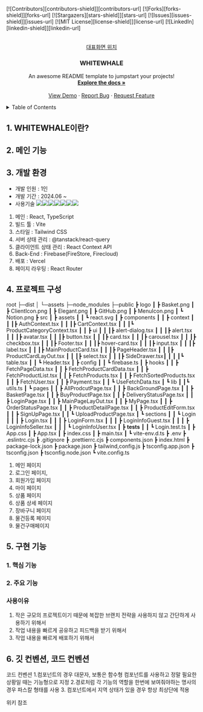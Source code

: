 <a id="readme-top"></a>

<!--
*** Thanks for checking out the Best-README-Template. If you have a suggestion
*** that would make this better, please fork the repo and create a pull request
*** or simply open an issue with the tag "enhancement".
*** Don't forget to give the project a star!
*** Thanks again! Now go create something AMAZING! :D
-->

<!-- PROJECT SHIELDS -->
<!--
*** I'm using markdown "reference style" links for readability.
*** Reference links are enclosed in brackets [ ] instead of parentheses ( ).
*** See the bottom of this document for the declaration of the reference variables
*** for contributors-url, forks-url, etc. This is an optional, concise syntax you may use.
*** https://www.markdownguide.org/basic-syntax/#reference-style-links
-->

[![Contributors][contributors-shield]][contributors-url]
[![Forks][forks-shield]][forks-url]
[![Stargazers][stars-shield]][stars-url]
[![Issues][issues-shield]][issues-url]
[![MIT License][license-shield]][license-url]
[![LinkedIn][linkedin-shield]][linkedin-url]

<!-- PROJECT LOGO -->
<br />
<div align="center">
  <a href="https://github.com/othneildrew/Best-README-Template">
 대표화면 위치 <WHiteWhale></WHiteWhale>
  </a>

  <h3 align="center">WHITEWHALE</h3>

  <p align="center">
    An awesome README template to jumpstart your projects!
    <br />
    <a href="https://github.com/othneildrew/Best-README-Template"><strong>Explore the docs »</strong></a>
    <br />
    <br />
    <a href="https://github.com/othneildrew/Best-README-Template">View Demo</a>
    ·
    <a href="https://github.com/othneildrew/Best-README-Template/issues/new?labels=bug&template=bug-report---.md">Report Bug</a>
    ·
    <a href="https://github.com/othneildrew/Best-README-Template/issues/new?labels=enhancement&template=feature-request---.md">Request Feature</a>
  </p>
</div>

<!-- TABLE OF CONTENTS -->
<details>
  <summary>Table of Contents</summary>
  <ol>
    <li>
      <a href="#about-the-project">프로젝트 소개 </a>
      <ul>
        <li><a href="#built-with">설계 이유</a></li>
      </ul>
    </li>
    <li>
      <a href="#getting-started">실행 조건</a>
      <ul>
        <li><a href="#prerequisites">사용방법</a></li>
        <li><a href="#installation">Installation</a></li>
      </ul>
    </li>
    <li><a href="#usage">개발기술</a></li>
    <li><a href="#roadmap">프로젝트 구조</a></li>
    <li><a href="#contributing">핵심기능</a></li>
    <li><a href="#license">페이지별 기능</a></li>
    <li><a href="#contact">트러블 슈팅</a></li>
    <li><a href="#acknowledgments">개선목표</a></li>
    <li><a href="#acknowledgments">프로젝트 후기</a></li>
  </ol>
</details>

## 1. WHITEWHALE이란?

## 2. 메인 기능

## 3. 개발 환경

- 개발 인원 : 1인
- 개발 기간 : 2024.06 ~
- 사용기술
  <img src="https://img.shields.io/badge/React-61DAFB?style=for-the-badge&logo=React&logoColor=white"><img src="https://img.shields.io/badge/TypeScript-3178C6?style=for-the-badge&logo=TypeScript&logoColor=white"><img src="https://img.shields.io/badge/Vite-646CFF?style=for-the-badge&logo=Vite&logoColor=white"><img src="https://img.shields.io/badge/Tailwind CSS-06B6D4?style=for-the-badge&logo=Tailwind CSS&logoColor=white"><img src="https://img.shields.io/badge/ReactQuery-FF4154?style=for-the-badge&logo=react-query&logoColor=white"><img src="https://img.shields.io/badge/Axios-5A29E4?style=for-the-badge&logo=Axios&logoColor=white"><img src="https://img.shields.io/badge/FireBase-DD2C00?style=for-the-badge&logo=FireBase&logoColor=white">

1. 메인 : React, TypeScript
2. 빌드 툴 : Vite
3. 스타일 : Tailwind CSS
4. 서버 상태 관리 : @tanstack/react-query
5. 클라이언트 상태 관리 : React Context API
6. Back-End : Firebase(FireStore, Firecloud)
7. 배포 : Vercel
8. 페이지 라우팅 : React Router

## 4. 프로젝트 구성

root
├─dist
│ └─assets
├─node_modules
├─public
┣ logo
┃ ┣ Basket.png
┃ ┣ ClientIcon.png
┃ ┣ Elegant.png
┃ ┣ GitHub.png
┃ ┣ MenuIcon.png
┃ ┗ Notion.png
┣ src
┃ ┣ assets
┃ ┃ ┗ react.svg
┃ ┣ components
┃ ┃ ┣ context
┃ ┃ ┃┣ AuthContext.tsx
┃ ┃ ┃┣ CartContext.tsx
┃ ┃ ┃┗ ProductCategoryContext.tsx
┃ ┃ ┣ ui
┃ ┃ ┃┣ alert-dialog.tsx
┃ ┃ ┃┣ alert.tsx
┃ ┃ ┃┣ avatar.tsx
┃ ┃ ┃┣ button.tsx
┃ ┃ ┃┣ card.tsx
┃ ┃ ┃┣ carousel.tsx
┃ ┃ ┃┣ checkbox.tsx
┃ ┃ ┃┣ Footer.tsx
┃ ┃ ┃┣ hover-card.tsx
┃ ┃ ┃┣ input.tsx
┃ ┃ ┃┣ label.tsx
┃ ┃ ┃┣ MainProductCard.tsx
┃ ┃ ┃┣ PageHeader.tsx
┃ ┃ ┃┣ ProductCardLayOut.tsx
┃ ┃ ┃┣ select.tsx
┃ ┃ ┃┣ SideDrawer.tsx┃
┃ ┃ ┃┗ table.tsx
┃ ┃ ┗ Header.tsx
┃ ┣ config
┃ ┃ ┗ firebase.ts
┃ ┣ hooks
┃ ┃ ┣ FetchPageData.tsx
┃ ┃ ┣ FetchProductCardData.tsx
┃ ┃ ┣ FetchProductList.tsx
┃ ┃ ┣ FetchProducts.tsx
┃ ┃ ┣ FetchSortedProducts.tsx
┃ ┃ ┣ FetchUser.tsx
┃ ┃ ┣ Payment.tsx
┃ ┃ ┗ UseFetchData.tsx
┃ ┗ lib
┃ ┃┗ utils.ts
┃ ┗ pages
┃ ┃ ┣ AllProdcutPage.tsx
┃ ┃ ┣ BackGroundPage.tsx
┃ ┃ ┣ BasketPage.tsx
┃ ┃ ┣ BuyProductPage.tsx
┃ ┃ ┣ DeliveryStatusPage.tsx
┃ ┃ ┣ LoginPage.tsx
┃ ┃ ┣ MainPageLayOut.tsx
┃ ┃ ┣ MyPage.tsx
┃ ┃ ┣ OrderStatusPage.tsx
┃ ┃ ┣ ProductDetailPage.tsx
┃ ┃ ┣ ProductEditForm.tsx
┃ ┃ ┣ SignUpPage.tsx
┃ ┃ ┗ UploadProductPage.tsx
┃ ┗ sections
┃ ┃ ┗ Login
┃ ┃ ┃ ┣ Login.tsx
┃ ┃ ┃ ┣ LoginForm.tsx
┃ ┃ ┃ ┣ LoginInfoGuest.tsx
┃ ┃ ┃ ┣ LoginInfoSeller.tsx
┃ ┃ ┃ ┗ LoginInfoUser.tsx
┃ ┣ **tests**
┃ ┃ ┗ Login.test.ts
┃ ┣ App.css
┃ ┣ App.tsx
┃ ┣ index.css
┃ ┣ main.tsx
┃ ┗ vite-env.d.ts
┣ .env
┣ .eslintrc.cjs
┣ .gitignore
┣ .prettierrc.cjs
┣ components.json
┣ index.html
┣ package-lock.json
┣ package.json
┣ tailwind,config.js
┣ tsconfig.app.json
┣ tsconfig.json
┣ tsconfig.node.json
┗ vite.config.ts

1. 메인 페이지
2. 로그인 페이지,
3. 회원가입 페이지
4. 마이 페이지
5. 상품 페이지
6. 상품 상세 페이지
7. 장바구니 페이지
8. 물건등록 페이지
9. 물건구매페이지

## 5. 구현 기능

### 1. 핵심 기능

### 2. 주요 기능

### 사용이유

1. 작은 규모의 프로젝트이기 때문에 복잡한 브랜치 전략을 사용하지 않고 간단하게 사용하기 위해서
2. 작업 내용을 빠르게 공유하고 피드백을 받기 위해서
3. 작업 내용을 빠르게 배포하기 위해서

## 6. 깃 컨벤션, 코드 컨벤션

코드 컨벤션 1.컴포넌트의 경우 대문자, 보통은 함수형 컴포넌트를 사용하고 정말 필요한 상황일 때는
기능형으로 지정 2.경로처럼 각 기능의 역할을 한번에 보여줘야하는 명사의 경우 파스칼 형태를 사용 3. 컴포넌트에서 지역 상태가 있을 경우 항상 최상단에 적용

위키 참조
